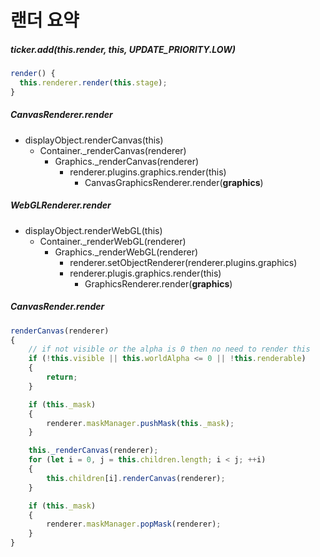 # 랜더 요약

##### ticker.add(*this*.render, *this*, UPDATE_PRIORITY.LOW)

```js
render() {
  this.renderer.render(this.stage);
}
```

##### CanvasRenderer.render

- displayObject.renderCanvas(this)
  - Container._renderCanvas(renderer)
    - Graphics._renderCanvas(renderer)
      - renderer.plugins.graphics.render(this)
        - CanvasGraphicsRenderer.render(**graphics**)



##### WebGLRenderer.render

- displayObject.renderWebGL(this)
  - Container._renderWebGL(renderer)
    - Graphics._renderWebGL(renderer)
      - renderer.setObjectRenderer(renderer.plugins.graphics)
      - renderer.plugis.graphics.render(this)
        - GraphicsRenderer.render(**graphics**)



##### CanvasRender.render

```js
renderCanvas(renderer)
{
    // if not visible or the alpha is 0 then no need to render this
    if (!this.visible || this.worldAlpha <= 0 || !this.renderable)
    {
        return;
    }

    if (this._mask)
    {
        renderer.maskManager.pushMask(this._mask);
    }

    this._renderCanvas(renderer);
    for (let i = 0, j = this.children.length; i < j; ++i)
    {
        this.children[i].renderCanvas(renderer);
    }

    if (this._mask)
    {
        renderer.maskManager.popMask(renderer);
    }
}
```

